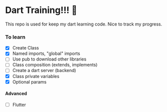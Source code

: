 # Dart Training!!! :rocket:

This repo is used for keep my dart learning code.
Nice to track my progress.


### To learn

- [x] Create Class
- [x] Named imports, "global" imports
- [ ] Use pub to download other libraries
- [ ] Class composition (extends, implements)
- [ ] Create a dart server (backend)
- [x] Class private variables
- [x] Optional params
#### Advanced
- [ ] Flutter
